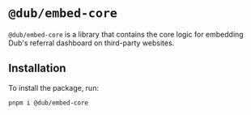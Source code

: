 # `@dub/embed-core`

`@dub/embed-core` is a library that contains the core logic for embedding Dub's referral dashboard on third-party websites.

## Installation

To install the package, run:

```bash
pnpm i @dub/embed-core
```
